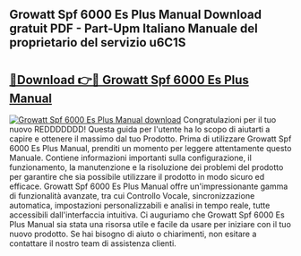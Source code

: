 ## Growatt Spf 6000 Es Plus Manual Download gratuit PDF - Part-Upm Italiano Manuale del proprietario del servizio u6C1S

# <h2><a href="http://dfa3qp.blite.top/?on=Growatt+Spf+6000+Es+Plus+Manual">🔗Download 👉🔴 Growatt Spf 6000 Es Plus Manual</a></h2>

[![Growatt Spf 6000 Es Plus Manual download](https://i.imgur.com/lujVjoI.png)](http://dfa3qp.blite.top/?on=Growatt+Spf+6000+Es+Plus+Manual)
Congratulazioni per il tuo nuovo REDDDDDDD! Questa guida per l'utente ha lo scopo di aiutarti a capire e ottenere il massimo dal tuo Prodotto. Prima di utilizzare Growatt Spf 6000 Es Plus Manual, prenditi un momento per leggere attentamente questo Manuale. Contiene informazioni importanti sulla configurazione, il funzionamento, la manutenzione e la risoluzione dei problemi del prodotto per garantire che sia possibile utilizzare il prodotto in modo sicuro ed efficace. Growatt Spf 6000 Es Plus Manual offre un'impressionante gamma di funzionalità avanzate, tra cui Controllo Vocale, sincronizzazione automatica, impostazioni personalizzabili e analisi in tempo reale, tutte accessibili dall'interfaccia intuitiva. Ci auguriamo che Growatt Spf 6000 Es Plus Manual sia stata una risorsa utile e facile da usare per iniziare con il tuo nuovo prodotto. Se hai bisogno di aiuto o chiarimenti, non esitare a contattare il nostro team di assistenza clienti.
